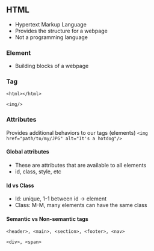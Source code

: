 ## HTML
- Hypertext Markup Language
- Provides the structure for a webpage
- Not a programming language

### Element
 - Building blocks of a webpage

### Tag
`<html></html>`

`<img/>`

### Attributes
Provides additional behaviors to our tags (elements)
`<img href="path/to/my/JPG" alt="It's a hotdog"/>`

#### Global attributes
- These are attributes that are available to all elements
- id, class, style, etc
  
#### Id vs Class
- Id: unique, 1-1 between id -> element
- Class: M-M, many elements can have the same class

#### Semantic vs Non-semantic tags
`<header>, <main>, <section>, <footer>, <nav>`

`<div>, <span>`